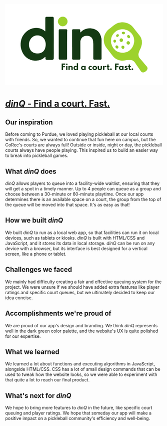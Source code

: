 ![alt text](https://github.com/jarenpeters/dinQ/blob/main/images/dinqlime.png "dinQ")
# [_dinQ_ - Find a court. Fast.](https://dinq.org/)

## Our inspiration
Before coming to Purdue, we loved playing pickleball at our local courts with friends. So, we wanted to continue that fun here on campus, but the CoRec's courts are always full! Outside or inside, night or day, the pickleball courts always have people playing. This inspired us to build an easier way to break into pickleball games.
## What _dinQ_ does
_dinQ_ allows players to queue into a facility-wide waitlist, ensuring that they will get a spot in a timely manner. Up to 4 people can queue as a group and choose between a 30-minute or 60-minute playtime. Once our app determines there is an available space on a court, the group from the top of the queue will be moved into that space. It's as easy as that!
## How we built _dinQ_
We built _dinQ_ to run as a local web app, so that facilities can run it on local devices, such as tablets or kiosks. _dinQ_ is built with HTML/CSS and JavaScript, and it stores its data in local storage. _dinQ_ can be run on any device with a browser, but its interface is best designed for a vertical screen, like a phone or tablet.
## Challenges we faced
We mainly had difficulty creating a fair and effective queuing system for the project. We were unsure if we should have added extra features like player ratings and specific court queues, but we ultimately decided to keep our idea concise.
## Accomplishments we're proud of
We are proud of our app's design and branding. We think _dinQ_ represents well in the dark green color palette, and the website's UX is quite polished for our expertise.
## What we learned
We learned a lot about functions and executing algorithms in JavaScript, alongside HTML/CSS. CSS has a lot of small design commands that can be used to tweak how the website looks, so we were able to experiment with that quite a lot to reach our final product. 
## What's next for _dinQ_
We hope to bring more features to _dinQ_ in the future, like specific court queuing and player ratings. We hope that someday our app will make a positive impact on a pickleball community's efficiency and well-being.
